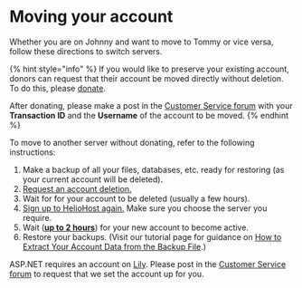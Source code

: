 # Moving your account

Whether you are on Johnny and want to move to Tommy or vice versa, follow these directions to switch servers.

{% hint style="info" %}
If you would like to preserve your existing account, donors can request that their account be moved directly without deletion. To do this, please [donate](https://www.heliohost.org/donate/).

After donating, please make a post in the [Customer Service forum](https://helionet.org/index/forum/45-customer-service/?do=add) with your **Transaction ID** and the **Username** of the account to be moved.
{% endhint %}

To move to another server without donating, refer to the following instructions:

1. Make a backup of all your files, databases, etc. ready for restoring \(as your current account will be deleted\).
2. [Request an account deletion.](https://heliohost.org/dashboard/delete/)
3. Wait for for your account to be deleted \(usually a few hours\).
4. [Sign up to HelioHost again.](https://www.heliohost.org/signup/) Make sure you choose the server you require.
5. Wait \([**up to 2 hours**](../hosting/signing-up.md#after-signup)\) for your new account to become active.
6. Restore your backups. \(Visit our tutorial page for guidance on [How to Extract Your Account Data from the Backup File](../tutorials/plesk/extract-backup-file.md).\)

ASP.NET requires an account on [Lily](../servers/virtual/lily.md). Please post in the [Customer Service forum](https://helionet.org/index/forum/45-customer-service/?do=add) to request that we set the account up for you.

